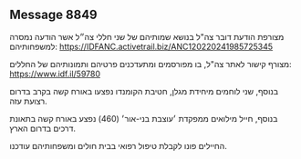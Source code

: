 ## Message 8849

מצורפת הודעת דובר צה"ל בנושא שמותיהם של שני חללי צה״ל אשר הודעה נמסרה למשפחותיהם: https://IDFANC.activetrail.biz/ANC120220241985725345

מצורף קישור לאתר צה"ל, בו מפורסמים ומתעדכנים פרטיהם ותמונותיהם של החללים:
https://www.idf.il/59780

בנוסף, שני לוחמים מיחידת מגלן, חטיבת הקומנדו נפצעו באורח קשה בקרב בדרום רצועת עזה.

בנוסף, חייל מילואים ממפקדת ׳עוצבת בני-אור׳ (460) נפצע באורח קשה בתאונת דרכים בדרום הארץ.

החיילים פונו לקבלת טיפול רפואי בבית חולים ומשפחותיהם עודכנו.

